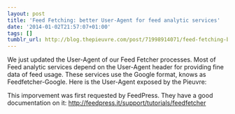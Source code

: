 ```yaml
---
layout: post
title: 'Feed Fetching: better User-Agent for feed analytic services'
date: '2014-01-02T21:57:07+01:00'
tags: []
tumblr_url: http://blog.thepieuvre.com/post/71998914071/feed-fetching-better-user-agent-for-feed-analytic
---
```

We just updated the User-Agent of our Feed Fetcher processes.
Most of Feed analytic services depend on the User-Agent header for providing fine data of feed usage. These services use the Google format, knows as Feedfetcher-Google.
Here is the User-Agent exposed by the Pieuvre:


This imporvement was first requested by FeedPress. They have a good documentation on it: http://feedpress.it/support/tutorials/feedfetcher
